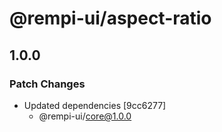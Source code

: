 # @rempi-ui/aspect-ratio

## 1.0.0

### Patch Changes

- Updated dependencies [9cc6277]
  - @rempi-ui/core@1.0.0
